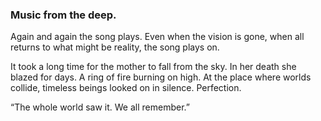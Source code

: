 ### Music from the deep.

Again and again the song plays. Even when the vision is gone, when all returns to what might be reality, the song plays on.

It took a long time for the mother to fall from the sky. In her death she blazed for days. A ring of fire burning on high. At the place where worlds collide, timeless beings looked on in silence. Perfection. 

“The whole world saw it. We all remember.”